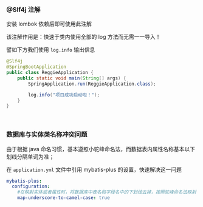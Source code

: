 ### @Slf4j 注解

安装 lombok 依赖后即可使用此注解

该注解作用是：快速于类内使用全部的 log 方法而无需一一导入！

譬如下方我们使用 `log.info` 输出信息

```java
@Slf4j
@SpringBootApplication
public class ReggieApplication {
    public static void main(String[] args) {
        SpringApplication.run(ReggieApplication.class);

        log.info("项目成功启动啦！");
    }
}
```

<br>

### 数据库与实体类名称冲突问题

由于根据 java 命名习惯，基本遵照小驼峰命名法，而数据表内属性名称基本以下划线分隔单词为准；

在 `application.yml` 文件中引用 mybatis-plus 的设置，快速解决这一问题

```yml
mybatis-plus:
  configuration:
    #在映射实体或者属性时，将数据库中表名和字段名中的下划线去掉，按照驼峰命名法映射
    map-underscore-to-camel-case: true
```
